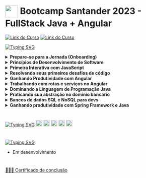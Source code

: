 <h1>
    <a href="https://www.dio.me/">
     <img align="center" width="40px" src="https://hermes.digitalinnovation.one/assets/diome/logo-minimized.png"></a>
    <span>Bootcamp Santander 2023 - FullStack Java + Angular</span>
</h1>

[![Link do Curso](https://img.shields.io/badge/▶-000?style=for-the-badge&logo=movie&logoColor=E94D5F)](https://web.dio.me/track/bf7abb82-1324-4074-9949-f474a1a911fe) 
[![Link do Curso](https://img.shields.io/badge/Acesse%20o%20Curso%20na%20Plataforma-E94D5F?style=for-the-badge)](https://web.dio.me/track/bf7abb82-1324-4074-9949-f474a1a911fe) 

[![Typing SVG](https://readme-typing-svg.herokuapp.com?font=Fira+Code&weight=700&size=24&pause=1000&color=260FFF&background=39B2A500&repeat=false&width=435&lines=M%C3%B3dulos%F0%9F%97%82%EF%B8%8F)](https://git.io/typing-svg)

<details>
<summary><b>Prepare-se para a Jornada (Onboarding)</b></summary>

* [Bootcamps DIO: Educação Gratuita e Empregabilidade Juntas](https://web.dio.me/track/bf7abb82-1324-4074-9949-f474a1a911fe?tab=path)
</details>

<details>
<summary><b>Princípios de Desenvolvimento de Software</b></summary>

* [Contribuindo em um Projeto Open Source no GitHub](https://web.dio.me/track/bf7abb82-1324-4074-9949-f474a1a911fe?tab=path)
* [Desafios de Projetos: Crie um Portfólio Vencedor](https://web.dio.me/track/bf7abb82-1324-4074-9949-f474a1a911fe?tab=path)
* [Versionamento de Código com Git e GitHub](https://github.com/Amanda-ribeiiro/BootcampSantander2023-FullStack-Java-Angular/tree/main/Princ%C3%ADpios%20e%20Desenvolvimento%20de%20Software/Versionamento%20de%20C%C3%B3digo%20com%20Git%20e%20Github)
* [Organizando seus estudos com os Roadmaps Dio e o Notion](https://web.dio.me/track/bf7abb82-1324-4074-9949-f474a1a911fe?tab=path)
</details>

<details>
<summary><b>Primeira Interativa com JavaScript</b></summary>

* [Introdução a Criação de Websites com HTML5 e CSS3](https://web.dio.me/track/bf7abb82-1324-4074-9949-f474a1a911fe?tab=path)
* [Sintaxe básica em Javascript](https://web.dio.me/track/bf7abb82-1324-4074-9949-f474a1a911fe?tab=path)
* [Introdução ao Desenvolvimento Web com Javascript](https://web.dio.me/track/bf7abb82-1324-4074-9949-f474a1a911fe?tab=path)
* [Criando um projeto com HTML/CSS para listagem de Pokémon](https://web.dio.me/track/bf7abb82-1324-4074-9949-f474a1a911fe?tab=path)
* [Dominando o Protocolo HTTP e integrando com a PokeAPI](https://web.dio.me/track/bf7abb82-1324-4074-9949-f474a1a911fe?tab=path)
* [Construindo uma Pokédex com JavaScript](https://web.dio.me/track/bf7abb82-1324-4074-9949-f474a1a911fe?tab=path)
</details>

<details>
<summary><b>Resolvendo seus primeiros desafios de código</b></summary>

* [Desafios de código: Aperfeiçoe sua lógica e pensamento computacional](https://web.dio.me/track/bf7abb82-1324-4074-9949-f474a1a911fe?tab=path)
* [Desafios Full Stack JavaScript: Equilibrando o Saldo](https://web.dio.me/track/bf7abb82-1324-4074-9949-f474a1a911fe?tab=path)
* [Desafios Full Stack JavaScript: Organizando seus ativos](https://web.dio.me/track/bf7abb82-1324-4074-9949-f474a1a911fe?tab=path)
* [Desafios Full Stack JavaScript: Condicionalmente Rico](https://web.dio.me/track/bf7abb82-1324-4074-9949-f474a1a911fe?tab=path)
* [Juros Compostos](https://web.dio.me/track/bf7abb82-1324-4074-9949-f474a1a911fe?tab=path)
* [Desafios Full Stack JavaScript: O Grande Depósito](https://web.dio.me/track/bf7abb82-1324-4074-9949-f474a1a911fe?tab=path)
</details>

<details>
<summary><b>Ganhando Produtividade com Angular</b></summary>

* [Trabalhando com Web Components no Front-End](https://web.dio.me/track/bf7abb82-1324-4074-9949-f474a1a911fe?tab=path)
* [Typescript para Angular](https://web.dio.me/track/bf7abb82-1324-4074-9949-f474a1a911fe?tab=path)
* [Introdução ao Ecossistema Angular](https://web.dio.me/track/bf7abb82-1324-4074-9949-f474a1a911fe?tab=path)
* [Trabalhando com Componentes Angular](https://web.dio.me/track/bf7abb82-1324-4074-9949-f474a1a911fe?tab=path)
* [LifeCycle Hooks Angular](https://web.dio.me/track/bf7abb82-1324-4074-9949-f474a1a911fe?tab=path)
* [Single Page Application Com Angular](https://web.dio.me/track/bf7abb82-1324-4074-9949-f474a1a911fe?tab=path)
* [Módulos Angular](https://web.dio.me/track/bf7abb82-1324-4074-9949-f474a1a911fe?tab=path)
* [Criando um Blog com Angular](https://web.dio.me/track/bf7abb82-1324-4074-9949-f474a1a911fe?tab=path)
</details>

<details>
<summary><b>Trabalhando com rotas e serviços no Angular</b></summary>

* [Trabalhando com Rotas no Angular](https://web.dio.me/track/bf7abb82-1324-4074-9949-f474a1a911fe?tab=path)
* [Trabalhando com Services no Angular](https://web.dio.me/track/bf7abb82-1324-4074-9949-f474a1a911fe?tab=path)
* [Recriando a Interface da PlayStation Store com Angular](https://web.dio.me/track/bf7abb82-1324-4074-9949-f474a1a911fe?tab=path)
</details>

<details>
<summary><b>Dominando a Linguagem de Programação Java</b></summary>

* [Introdução à plataforma Java](https://web.dio.me/track/bf7abb82-1324-4074-9949-f474a1a911fe?tab=path)
* [Ambiente de Desenvolvimento Java](https://web.dio.me/track/bf7abb82-1324-4074-9949-f474a1a911fe?tab=path)
* [Aprendendo a Sintaxe Java](https://web.dio.me/track/bf7abb82-1324-4074-9949-f474a1a911fe?tab=path)
* [Introdução e Estruturas Condicionais com Java](https://web.dio.me/track/bf7abb82-1324-4074-9949-f474a1a911fe?tab=path)
* [Estruturas de Repetição em Java](https://web.dio.me/track/bf7abb82-1324-4074-9949-f474a1a911fe?tab=path)
* [Java e Tratamento de Exceções](https://web.dio.me/track/bf7abb82-1324-4074-9949-f474a1a911fe?tab=path)
* [Criando um pequeno Sistema para validação de processo seletivo](https://web.dio.me/track/bf7abb82-1324-4074-9949-f474a1a911fe?tab=path)
* [Fundamentos da Programação Orientada a Objetos com Java](https://web.dio.me/track/bf7abb82-1324-4074-9949-f474a1a911fe?tab=path)
* [Pilares da programação orientada a objetos com Java](https://web.dio.me/track/bf7abb82-1324-4074-9949-f474a1a911fe?tab=path)
* [Conhecendo colletions Java](https://web.dio.me/track/bf7abb82-1324-4074-9949-f474a1a911fe?tab=path)
* [Ganhando Produtividade com Stream API](https://web.dio.me/track/bf7abb82-1324-4074-9949-f474a1a911fe?tab=path)
* [Orientação a objetos e UML: diagramação de classes do Iphone](https://web.dio.me/track/bf7abb82-1324-4074-9949-f474a1a911fe?tab=path)
</details>

<details>
<summary><b>Praticando sua abstração no domínio bancário</b></summary>

* [Desafios Full Stack Java: Herança Bancária](https://web.dio.me/track/bf7abb82-1324-4074-9949-f474a1a911fe?tab=path)
* [Desafios Full Stack Java: Cofres Seguros](https://web.dio.me/track/bf7abb82-1324-4074-9949-f474a1a911fe?tab=path)
* [Desafios Full Stack Java: Reunião Acionistas](https://web.dio.me/track/bf7abb82-1324-4074-9949-f474a1a911fe?tab=path)
* [Desafios Full Stack Java: A última transação](https://web.dio.me/track/bf7abb82-1324-4074-9949-f474a1a911fe?tab=path)
</details>

<details>
<summary><b>Bancos de dados SQL e NoSQL para devs</b></summary>

* [Introdução a Banco de Dados Relacionais (SQL)](https://web.dio.me/track/bf7abb82-1324-4074-9949-f474a1a911fe?tab=path)
* [Introdução a Banco de Dados NoSQL](https://web.dio.me/track/bf7abb82-1324-4074-9949-f474a1a911fe?tab=path)
</details>

<details>
<summary><b>Ganhando produtividade com Spring Framework e Java</b></summary>

* [Gerenciamento de dependências e build em Java com Maven](https://web.dio.me/track/bf7abb82-1324-4074-9949-f474a1a911fe?tab=path)
* [Teste Unitários com JUnit](https://web.dio.me/track/bf7abb82-1324-4074-9949-f474a1a911fe?tab=path)
* [Contextualizando o Desenvolvimento Web com Spring Boot 3](https://web.dio.me/track/bf7abb82-1324-4074-9949-f474a1a911fe?tab=path)
* [Imersão no Spring Framework com Spring Boot](https://web.dio.me/track/bf7abb82-1324-4074-9949-f474a1a911fe?tab=path)
* [Criando uma API REST documentada com Spring Web e Swagger](https://web.dio.me/track/bf7abb82-1324-4074-9949-f474a1a911fe?tab=path)
* [Adicionando Segurança a uma API REST com Spring Security](https://web.dio.me/track/bf7abb82-1324-4074-9949-f474a1a911fe?tab=path)
* [Explorando padrões de projetos com Java](https://web.dio.me/track/bf7abb82-1324-4074-9949-f474a1a911fe?tab=path)
* [Publicando sua API REST na nuvem usando Spring Boot 3, Java 17 e Railway](https://web.dio.me/track/bf7abb82-1324-4074-9949-f474a1a911fe?tab=path)
* [Avalie esse Bootcamp](https://web.dio.me/track/bf7abb82-1324-4074-9949-f474a1a911fe?tab=path)
</details>

#

[![Typing SVG](https://readme-typing-svg.herokuapp.com?font=Fira+Code&size=18&pause=1000&color=0067FF&background=39B2A500&repeat=false&width=435&lines=Tecnologias+Utilizadas)](https://git.io/typing-svg)
<code><img height="20" src="https://github.com/Amanda-ribeiiro/devicon/blob/master/icons/html5/html5-original.svg"></code>
<code><img height="20" src="https://github.com/Amanda-ribeiiro/devicon/blob/master/icons/css3/css3-original.svg"></code>
<code><img height="20" src="https://github.com/Amanda-ribeiiro/devicon/blob/master/icons/javascript/javascript-original.svg"></code>
<code><img height="20" src="https://github.com/Amanda-ribeiiro/devicon/blob/master/icons/java/java-original.svg"></code>
<code><img height="20" src="https://github.com/Amanda-ribeiiro/devicon/blob/master/icons/angularjs/angularjs-original.svg"></code>
  
#

[![Typing SVG](https://readme-typing-svg.herokuapp.com?font=Fira+Code&size=18&pause=1000&color=0067FF&background=39B2A500&repeat=false&width=435&lines=Status)](https://git.io/typing-svg)

* Em desenvolvimento

#

[👩🏻‍🎓 Certificado de conclusão](https://web.dio.me/track/bootcamp-microsoft-dynamics-365-brasil)
